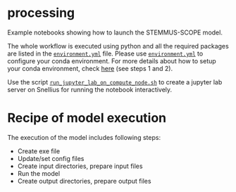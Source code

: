 # processing
Example notebooks showing how to launch the STEMMUS-SCOPE model.

The whole workflow is executed using python and all the required packages are listed in the [`environment.yml`](https://github.com/EcoExtreML/processing/blob/main/environment.yml) file. Please use [`environment.yml`](https://github.com/EcoExtreML/processing/blob/main/environment.yml) to configure your conda environment. For more details about how to setup your conda environment, check [here](https://github.com/EcoExtreML/STEMMUS_SCOPE/tree/main/utils/csv_to_nc) (see steps 1 and 2).

Use the script [`run_jupyter_lab_on_compute_node.sh`](https://github.com/EcoExtreML/processing/blob/main/run_jupyter_lab_on_compute_node.sh) to create a jupyter lab server on Snellius for running the notebook interactively.

# Recipe of model execution
The execution of the model includes following steps:

- Create exe file
- Update/set config files
- Create input directories, prepare input files 
- Run the model
- Create output directories, prepare output files
